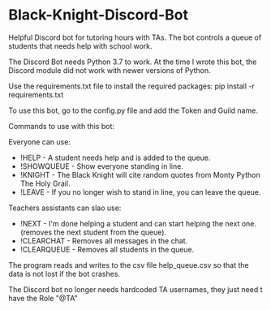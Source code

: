 # Black-Knight-Discord-Bot
Helpful Discord bot for tutoring hours with TAs.
The bot controls a queue of students that needs help with school work.

The Discord Bot needs Python 3.7 to work. At the time I wrote this bot, the Discord module did not work with newer versions of Python.

Use the requirements.txt file to install the required packages:
pip install -r requirements.txt

To use this bot, go to the config.py file and add the Token and Guild name.

Commands to use with this bot:

Everyone can use:
* !HELP    -    A student needs help and is added to the queue.
* !SHOWQUEUE    -    Show everyone standing in line.
* !KNIGHT    -     The Black Knight will cite random quotes from Monty Python The Holy Grail.
* !LEAVE    -    If you no longer wish to stand in line, you can leave the queue.

 Teachers assistants can slao use:
 * !NEXT    -    I'm done helping a student and can start helping the next one. (removes the next student from the queue).
 * !CLEARCHAT    -    Removes all messages in the chat.
 * !CLEARQUEUE    -    Removes all students in the queue.

The program reads and writes to the csv file help_queue.csv so that the data is not lost if the bot crashes.

The Discord bot no longer needs hardcoded TA usernames, they just need t have the Role "@TA"
